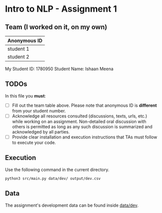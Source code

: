 # Intro to NLP - Assignment 1

## Team (I worked on it, on my own)
|Anonymous ID|
|------------|
|student 1   |
|student 2   |

My Student ID: 1780950
Student Name: Ishaan Meena

## TODOs

In this file you **must**:
- [ ] Fill out the team table above. Please note that anonymous ID is **different** from your student number.
- [ ] Acknowledge all resources consulted (discussions, texts, urls, etc.) while working on an assignment. Non-detailed oral discussion with others is permitted as long as any such discussion is summarized and acknowledged by all parties.
- [ ] Provide clear installation and execution instructions that TAs must follow to execute your code.

## Execution
Use the following command in the current directory.

`python3 src/main.py data/dev/ output/dev.csv`

## Data

The assignment's development data can be found inside [data/dev](data/dev).
